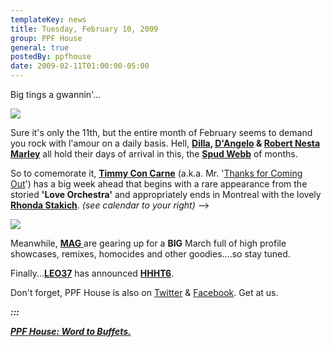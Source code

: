 ```yaml
---
templateKey: news
title: Tuesday, February 10, 2009
group: PPF House
general: true
postedBy: ppfhouse
date: 2009-02-11T01:00:00-05:00
---
```

Big tings a gwannin'...

[![](http://www.ppfhouse.com/gallery/destrjoy2.jpg)](http://www.ppfhouse.com/art/)

Sure it's only the 11th, but the entire month of February seems to demand you rock with l'amour on a daily basis. Hell, **[Dilla](http://www.youtube.com/watch?v=_ncSt5xC8Uk), [D'Angelo](http://www.youtube.com/watch?v=rqTXusdlOLk) &amp; [Robert Nesta Marley](http://www.youtube.com/watch?v=nhTCiPd2Ue8&feature=related)** all hold their days of arrival in this, the [**Spud Webb**](http://www.youtube.com/watch?v=H5wBI98NXEE) of months.

So to comemorate it, [**Timmy Con Carne**](http://www.myspace.com/wpbe) (a.k.a. Mr. '[Thanks for Coming Out](http://www.ppfhouse.com/store/index.php?music&id=2)') has a big week ahead that begins with a rare appearance from the storied **'Love Orchestra'** and appropriately ends in Montreal with the lovely [**Rhonda Stakich**](http://www.myspace.com/rhondastakich). *(see calendar to your right)* --&gt;

![](http://a403.ac-images.myspacecdn.com/images01/89/l_5d8df103dfa9207a6a730d8faa0f9152.jpg)

Meanwhile, [**MAG** ](http://www.myspace.com/magnolius)are gearing up for a **BIG** March full of high profile showcases, remixes, homocides and other goodies....so stay tuned.

Finally...[**LEO37**](http://www.myspace.com/leo37) has announced [**HHHT6**](http://www.ppfhouse.com/music/leo37).

Don't forget, PPF House is also on [Twitter](http://www.twitter.com/ppfhouse) &amp; [Facebook](http://www.facebook.com/home.php#/pages/PPF-House/32210491219?ref=ts). Get at us.

***:::***

[***PPF House: Word to Buffets.***  ](http://www.myspace.com/ppfhouse)